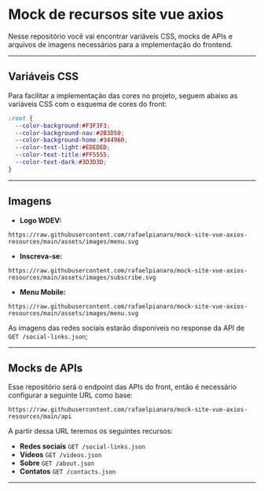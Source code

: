 # Mock de recursos site vue axios

Nesse repositório você vai encontrar variáveis CSS, mocks de APIs e arquivos de imagens necessários para a implementação do frontend.

___________________

## Variáveis CSS

Para facilitar a implementação das cores no projeto, seguem abaixo as variáveis CSS com o esquema de cores do front:
```css
:root {
  --color-background:#F3F3F3;
  --color-background-nav:#2B3D50;
  --color-background-home:#344960;
  --color-text-light:#EDEDED;
  --color-text-title:#FF5555;
  --color-text-dark:#3D3D3D;
}
```

___________________

## Imagens

* **Logo WDEV:**  
```
https://raw.githubusercontent.com/rafaelpianaro/mock-site-vue-axios-resources/main/assets/images/menu.svg
```

* **Inscreva-se:**
```
https://raw.githubusercontent.com/rafaelpianaro/mock-site-vue-axios-resources/main/assets/images/subscribe.svg
```

* **Menu Mobile:**
```
https://raw.githubusercontent.com/rafaelpianaro/mock-site-vue-axios-resources/main/assets/images/menu.svg
```

As imagens das redes sociais estarão disponíveis no response da API de `GET /social-links.json`;
___________________

## Mocks de APIs

Esse repositório será o endpoint das APIs do front, então é necessário configurar a seguinte URL como base:
```
https://raw.githubusercontent.com/rafaelpianaro/mock-site-vue-axios-resources/main/api
```

A partir dessa URL teremos os seguintes recursos:
* **Redes sociais** `GET /social-links.json`
* **Vídeos** `GET /videos.json`
* **Sobre** `GET /about.json`
* **Contatos** `GET /contacts.json`

___________________
